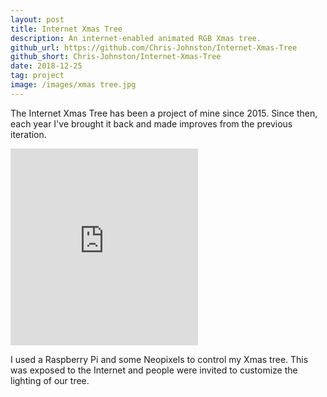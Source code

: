 ```yaml
---
layout: post
title: Internet Xmas Tree
description: An internet-enabled animated RGB Xmas tree.
github_url: https://github.com/Chris-Johnston/Internet-Xmas-Tree
github_short: Chris-Johnston/Internet-Xmas-Tree
date: 2018-12-25
tag: project
image: /images/xmas tree.jpg    
---
```


The Internet Xmas Tree has been a project of mine since 2015.
Since then, each year I've brought it back and made improves
from the previous iteration.

<iframe width="300" height="315" src="https://www.youtube.com/embed/rzU7GU4T2Bk" frameborder="0" allow="autoplay; encrypted-media" allowfullscreen></iframe>

I used a Raspberry Pi and some Neopixels to control my Xmas tree. This was exposed to the Internet and people were invited to customize the lighting of our tree.
